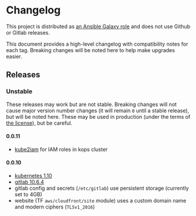 # Changelog

This project is distributed as [an Ansible Galaxy role](https://galaxy.ansible.com/ssube/build-tools/) and does not
use Github or Gitlab releases.

This document provides a high-level changelog with compatibility notes for each tag. Breaking changes will be noted
here to help make upgrades easier.

## Releases

### Unstable

These releases may work but are not stable. Breaking changes will not cause major version number changes (it will
remain `0` until a stable release), but will be noted here. These may be used in production (under the terms of
[the license](./LICENSE.md)), but be careful.

#### 0.0.11

- [kube2iam](https://github.com/jtblin/kube2iam) for IAM roles in kops cluster

#### 0.0.10

- [kubernetes 1.10](https://github.com/kubernetes/kubernetes/blob/master/CHANGELOG-1.10.md)
- [gitlab 10.6.4](https://about.gitlab.com/2018/04/09/gitlab-10-6-4-released/)
- gitlab config and secrets (`/etc/gitlab`) use persistent storage (currently set to 4GB)
- website (TF `aws/cloudfront/site` module) uses a custom domain name and modern ciphers (`TLSv1_2016`)